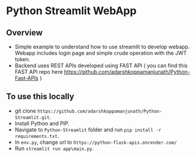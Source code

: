 # Python Streamlit WebApp
## Overview
- Simple example to understand how to use streamlit to develop webapp. Webapp includes login page and simple crude operation with the JWT token. 
- Backend uses REST APIs developed using FAST API ( you can find this FAST API repo here https://github.com/adarshkoppamanjunath/Python-Fast-APIs )
## To use this locally
- git clone `https://github.com/adarshkoppamanjunath/Python-Streamlit.git`.
- Install Python and PIP.
- Navigate to `Python-Streamlit` folder and run `pip install -r requirements.txt`.
- In `env.py`, change url to  `https://python-flask-apis.onrender.com/`
- Run `streamlit run app\main.py`.


 

